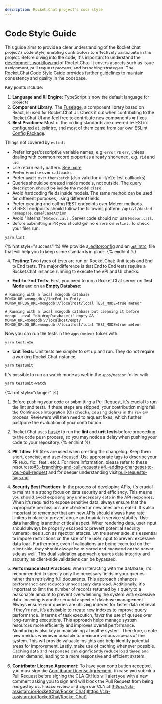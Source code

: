 ```yaml
---
description: Rocket.Chat project's code style
---
```


# Code Style Guide

This guide aims to provide a clear understanding of the Rocket.Chat project's code style, enabling contributors to effectively participate in the project. Before diving into the code, it's important to understand the [development-workflow.md](../development-workflow.md "mention") of Rocket.Chat. It covers aspects such as issue assignment, pull request process, and branching strategies. The Rocket.Chat Code Style Guide provides further guidelines to maintain consistency and quality in the codebase.

Key points include:

1. **Language and UI Engine:** TypeScript is now the default language for projects.&#x20;
2. **Component Library:** The [Fuselage](https://github.com/RocketChat/Rocket.Chat.Fuselage), a component library based on React, is used for Rocket.Chat UI. Check it out when contributing to the Rocket.Chat UI and feel free to contribute new components or fixes.
3. **Best Practices:** Most of the coding standards are covered by ESLint configured at [.eslintrc](https://github.com/RocketChat/Rocket.Chat/blob/develop/apps/meteor/.eslintrc), and most of them came from our own [ESLint Config Package](https://github.com/RocketChat/eslint-config-rocketchat).

Things not covered by `eslint`:

* Prefer longer/descriptive variable names, e.g. `error` vs `err`, unless dealing with common record properties already shortened, e.g. `rid` and `uid`
* Use return early pattern. [See more](https://blog.timoxley.com/post/47041269194/avoid-else-return-early)
* Prefer `Promise` over `callbacks`
* Prefer `await` over `then/catch` (also valid for unit/e2e test callbacks)
* Queries should be created inside models, not outside. The query description should be inside the model class.
* &#x20;Avoid hardcoding fields inside models. The same method can be used for different purposes, using different fields.
* &#x20;Prefer creating and calling REST endpoints over Meteor methods.
* v1 REST endpoints should follow the following pattern: `/api/v1/dashed-namespace.camelCaseAction`
* Avoid "internal" `Meteor.call` . Server code should not use `Meteor.call`.&#x20;
* Before submitting a PR you should get no errors on `eslint`. To check your files run:

```
yarn lint
```

{% hint style="success" %}
We provide a[ .editorconfig](https://github.com/RocketChat/Rocket.Chat/blob/develop/.editorconfig) and an [.eslintrc](https://github.com/RocketChat/Rocket.Chat/blob/develop/apps/meteor/.eslintrc), file that will help you to keep some standards in place.
{% endhint %}

4. **Testing:** Two types of tests are run on Rocket.Chat: Unit tests and End to End tests. The major difference is that End to End tests require a Rocket.Chat instance running to execute the API and UI checks.

* **End-to-End Tests**: First, you need to run a Rocket.Chat server on **Test Mode** and on an **Empty Database**:

```
# Running with a local mongodb database
MONGO_URL=mongodb://locEnd-to-Endty MONGO_OPLOG_URL=mongodb://localhost/local TEST_MODE=true meteor
```

```
# Running with a local mongodb database but cleaning it before
mongo --eval "db.dropDatabase()" empty && MONGO_URL=mongodb://localhost/empty MONGO_OPLOG_URL=mongodb://localhost/local TEST_MODE=true meteor
```

Now you can run the tests in the `apps/meteor` folder with:

```
yarn test:e2e
```

* **Unit Tests**: Unit tests are simpler to set up and run. They do not require a working Rocket.Chat instance.

```
yarn testunit
```

It's possible to run on watch mode as well in the `apps/meteor` folder with:

```
yarn testunit-watch
```

{% hint style="danger" %}
1. Before pushing your code or submitting a Pull Request, it's crucial to run the lint and tests. If these steps are skipped, your contribution might fail the Continuous Integration (CI) checks, causing delays in the review process. Reviewers will then need to request fixes, which further postpone the evaluation of your contribution
2. &#x20;Rocket.Chat uses [husky](https://www.npmjs.com/package/husky) to run the **lint** and **unit tests** before proceeding to the code push process, so you may notice a delay when pushing your code to your repository.
{% endhint %}

5. **PR Titles:** PR titles are used when creating the changelog. Keep them short, concise, and user-focused. Use appropriate tags to describe your PR (e.g., fix:, feat:, etc.). For more information, please refer to these resources:[#3.-branching-and-pull-requests](../development-workflow.md#3.-branching-and-pull-requests "mention")  [#4.-adding-changeset-to-your-pull-request](../development-workflow.md#4.-adding-changeset-to-your-pull-request "mention") and for deeper understanding visit [pull-requests-tags.md](../pull-requests-tags.md "mention")
6. **Security Best Practices**: In the process of developing APIs, it's crucial to maintain a strong focus on data security and efficiency. This means you should avoid exposing any unnecessary data in the API responses. When it's required to expose sensitive data, always ensure that the appropriate permissions are checked or new ones are created. It's also important to remember that any new APIs should always have rate limiters in place to prevent abuse and maintain service stability. User data handling is another critical aspect. When rendering data, user input should always be properly escaped to prevent potential security vulnerabilities such as injection attacks. On the server side, it's essential to impose restrictions on the size of the user input to prevent excessive data load. Furthermore, even if validations are being executed on the client side, they should always be mirrored and executed on the server side as well. This dual validation approach ensures data integrity and security, as client-side validations can be bypassed.
7. **Performance Best Practices**: When interacting with the database, it's recommended to specify only the necessary fields in your queries rather than retrieving full documents. This approach enhances performance and reduces unnecessary data load. Additionally, it's important to limit the number of records returned by a query to a reasonable amount to prevent overwhelming the system with excessive data. Indexing is another crucial aspect of database management. Always ensure your queries are utilizing indexes for faster data retrieval. If they're not, it's advisable to create new indexes to improve query performance. In terms of task execution, favor the use of queues over long-running executions. This approach helps manage system resources more efficiently and improves overall performance. Monitoring is also key in maintaining a healthy system. Therefore, create new metrics whenever possible to measure various aspects of the system. This will provide valuable insights and help identify potential areas for improvement. Lastly, make use of caching whenever possible. Caching data and responses can significantly reduce load times and server demand, leading to a more responsive and efficient system.
8. **Contributor License Agreement:** To have your contribution accepted, you must sign the  [Contributor License Agreement](https://cla-assistant.io/RocketChat/Rocket.Chat). In case you submit a Pull Request before signing the CLA GitHub will alert you with a new comment asking you to sign and will block the Pull Request from being merged by us. Please review and sign our CLA at [https://cla-assistant.io/RocketChat/Rocket.Chat](https://cla-assistant.io/RocketChat/Rocket.Chat)
